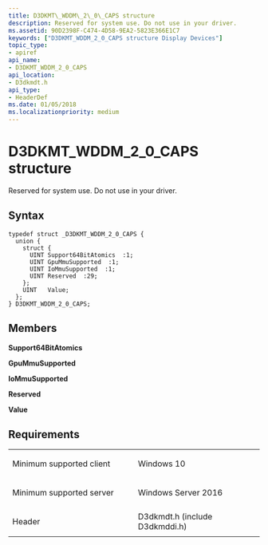 ```yaml
---
title: D3DKMT\_WDDM\_2\_0\_CAPS structure
description: Reserved for system use. Do not use in your driver.
ms.assetid: 90D2398F-C474-4D58-9EA2-5823E366E1C7
keywords: ["D3DKMT_WDDM_2_0_CAPS structure Display Devices"]
topic_type:
- apiref
api_name:
- D3DKMT_WDDM_2_0_CAPS
api_location:
- D3dkmdt.h
api_type:
- HeaderDef
ms.date: 01/05/2018
ms.localizationpriority: medium
---
```


# D3DKMT\_WDDM\_2\_0\_CAPS structure


Reserved for system use. Do not use in your driver.

Syntax
------

```ManagedCPlusPlus
typedef struct _D3DKMT_WDDM_2_0_CAPS {
  union {
    struct {
      UINT Support64BitAtomics  :1;
      UINT GpuMmuSupported  :1;
      UINT IoMmuSupported  :1;
      UINT Reserved  :29;
    };
    UINT   Value;
  };
} D3DKMT_WDDM_2_0_CAPS;
```

Members
-------

**Support64BitAtomics**

**GpuMmuSupported**

**IoMmuSupported**

**Reserved**

**Value**

Requirements
------------

<table>
<colgroup>
<col width="50%" />
<col width="50%" />
</colgroup>
<tbody>
<tr class="odd">
<td align="left"><p>Minimum supported client</p></td>
<td align="left"><p>Windows 10</p></td>
</tr>
<tr class="even">
<td align="left"><p>Minimum supported server</p></td>
<td align="left"><p>Windows Server 2016</p></td>
</tr>
<tr class="odd">
<td align="left"><p>Header</p></td>
<td align="left">D3dkmdt.h (include D3dkmddi.h)</td>
</tr>
</tbody>
</table>

 

 





